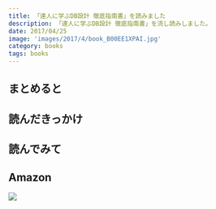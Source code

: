 ```yaml
---
title: 「達人に学ぶDB設計 徹底指南書」を読みました
description: 「達人に学ぶDB設計 徹底指南書」を流し読みしました。
date: 2017/04/25
image: 'images/2017/4/book_B00EE1XPAI.jpg'
category: books
tags: books
---
```


## まとめると

## 読んだきっかけ

## 読んでみて

## Amazon

[![](http://images-jp.amazon.com/images/P/B00EE1XPAI.09.MAIN._SCLZZZZZZZ_.jpg)](https://www.amazon.co.jp/dp/B00EE1XPAI/)

